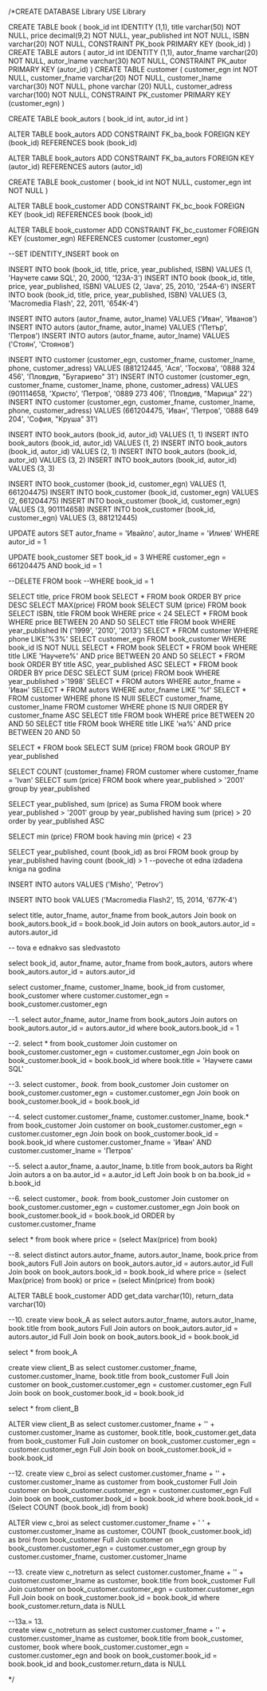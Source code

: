/*CREATE DATABASE Library
USE Library

CREATE TABLE book (
	book_id int IDENTITY (1,1), 
	title varchar(50) NOT NULL, 
	price decimal(9,2) NOT NULL, 
	year_published int NOT NULL, 
	ISBN varchar(20) NOT NULL, 
	CONSTRAINT PK_book PRIMARY KEY (book_id) 
)
CREATE TABLE autors (
	autor_id int IDENTITY (1,1), 
	autor_fname varchar(20) NOT NULL, 
	autor_lname varchar(30) NOT NULL, 
	CONSTRAINT PK_autor PRIMARY KEY (autor_id) 
)
CREATE TABLE customer (
	customer_egn int NOT NULL, 
	customer_fname varchar(20) NOT NULL, 
	customer_lname varchar(30) NOT NULL, 
	phone varchar (20) NULL, 
	customer_adress varchar(100) NOT NULL, 
	CONSTRAINT PK_customer PRIMARY KEY (customer_egn) 
)

CREATE TABLE book_autors (
	book_id int, 
	autor_id int 
) 

ALTER TABLE book_autors 
	ADD CONSTRAINT FK_ba_book FOREIGN KEY (book_id) REFERENCES book (book_id) 

ALTER TABLE book_autors 
	ADD CONSTRAINT FK_ba_autors FOREIGN KEY (autor_id) REFERENCES autors (autor_id)



CREATE TABLE book_customer (
	book_id int NOT NULL, 
	customer_egn int NOT NULL 
) 

ALTER TABLE book_customer 
	ADD CONSTRAINT FK_bc_book FOREIGN KEY (book_id) REFERENCES book (book_id) 

ALTER TABLE book_customer 
	ADD CONSTRAINT FK_bc_customer FOREIGN KEY (customer_egn) REFERENCES customer (customer_egn)


--SET IDENTITY_INSERT book on

INSERT INTO book (book_id, title, price, year_published, ISBN)
	VALUES (1, 'Научете сами SQL', 20, 2000, '123A-3')
INSERT INTO book (book_id, title, price, year_published, ISBN)
	VALUES (2, 'Java', 25, 2010, '254A-6')
INSERT INTO book (book_id, title, price, year_published, ISBN)
	VALUES (3, 'Macromedia Flash', 22, 2011, '654K-4')
	


INSERT INTO autors (autor_fname, autor_lname)
	VALUES ('Иван', 'Иванов')
INSERT INTO autors (autor_fname, autor_lname)
	VALUES ('Петър', 'Петров')
INSERT INTO autors (autor_fname, autor_lname)
	VALUES ('Стоян', 'Стоянов')



INSERT INTO customer (customer_egn, customer_fname, customer_lname, phone, customer_adress)
	VALUES (881212445, 'Ася', 'Тоскова', '0888 324 456', 'Пловдив, "Бугариево" 31')
INSERT INTO customer (customer_egn, customer_fname, customer_lname, phone, customer_adress)
	VALUES (901114658, 'Христо', 'Петров', '0889 273 406', 'Пловдив, "Марица" 22')
INSERT INTO customer (customer_egn, customer_fname, customer_lname, phone, customer_adress)
	VALUES (661204475, 'Иван', 'Петров', '0888 649 204', 'София, "Круша" 31')



INSERT INTO book_autors (book_id, autor_id)
	VALUES (1, 1)
INSERT INTO book_autors (book_id, autor_id)
	VALUES (1, 2)
INSERT INTO book_autors (book_id, autor_id)
	VALUES (2, 1)
INSERT INTO book_autors (book_id, autor_id)
	VALUES (3, 2)
INSERT INTO book_autors (book_id, autor_id)
	VALUES (3, 3)



INSERT INTO book_customer (book_id, customer_egn)
	VALUES (1, 661204475)
INSERT INTO book_customer (book_id, customer_egn)
	VALUES (2, 661204475)
INSERT INTO book_customer (book_id, customer_egn)
	VALUES (3, 901114658)
INSERT INTO book_customer (book_id, customer_egn)
	VALUES (3, 881212445)


UPDATE autors
	SET autor_fname = 'Ивайло', autor_lname = 'Илиев'
	WHERE autor_id = 1
	

UPDATE book_customer
	SET book_id = 3 
	WHERE customer_egn = 661204475 AND book_id = 1 


--DELETE FROM book
--WHERE book_id = 1

SELECT title, price FROM book
SELECT * FROM book ORDER BY price DESC
SELECT MAX(price) FROM book 
SELECT SUM (price) FROM book
SELECT ISBN, title FROM book WHERE price < 24
SELECT * FROM book WHERE price BETWEEN 20 AND 50
SELECT title FROM book WHERE year_published IN ('1999', '2010', '2013')
SELECT * FROM customer WHERE phone LIKE'%3%'
SELECT customer_egn FROM book_customer WHERE book_id IS NOT NULL
SELECT * FROM book
SELECT * FROM book WHERE title LIKE 'Научете%' AND price BETWEEN 20 AND 50
SELECT * FROM book ORDER BY title ASC, year_published ASC
SELECT * FROM book ORDER BY price DESC
SELECT SUM (price) FROM book WHERE year_published >'1998'
SELECT * FROM autors WHERE autor_fname = 'Иван'
SELECT * FROM autors WHERE autor_fname LIKE '%f'
SELECT * FROM customer WHERE phone IS NUll 
SELECT customer_fname, customer_lname FROM customer WHERE phone IS NUll ORDER BY customer_fname ASC
SELECT title FROM book WHERE price BETWEEN 20 AND 50
SELECT title FROM book WHERE title LIKE 'на%' AND price BETWEEN 20 AND 50

SELECT * FROM book
SELECT SUM (price) FROM book GROUP BY year_published

SELECT COUNT (customer_fname) FROM customer where customer_fname = 'Ivan'
SELECT sum (price) FROM book where year_published > '2001' group by year_published

SELECT year_published, sum (price) as Suma FROM book 
where year_published > '2001' 
group by year_published
having sum (price) > 20
order by year_published ASC



SELECT min (price) FROM book 
having min (price) < 23



SELECT year_published, count (book_id) as broi FROM book 
group by year_published
having count (book_id) > 1 --poveche ot edna izdadena kniga na godina




INSERT INTO autors 
	VALUES ('Misho', 'Petrov')

INSERT INTO book 
	VALUES ('Macromedia Flash2', 15, 2014, '677K-4')


select title, autor_fname, autor_fname from book_autors 
Join book on book_autors.book_id = book.book_id
Join autors on book_autors.autor_id = autors.autor_id

-- tova e ednakvo sas sledvastoto



select book_id, autor_fname, autor_fname
from book_autors, autors 
where book_autors.autor_id = autors.autor_id


select customer_fname, customer_lname, book_id
from customer, book_customer 
where customer.customer_egn = book_customer.customer_egn


--1.
select autor_fname, autor_lname
from book_autors 
Join autors on book_autors.autor_id = autors.autor_id
where book_autors.book_id = 1

--2.
select *
from book_customer Join customer on book_customer.customer_egn = customer.customer_egn
				   Join book on book_customer.book_id = book.book_id
				where book.title = 'Научете сами SQL'


--3.
select customer.*, book.*
from book_customer Join customer on book_customer.customer_egn = customer.customer_egn
				   Join book on book_customer.book_id = book.book_id

			
--4.
select customer.customer_fname, customer.customer_lname, book.*
from book_customer Join customer on book_customer.customer_egn = customer.customer_egn
				   Join book on book_customer.book_id = book.book_id
				   where customer.customer_fname = 'Иван' AND customer.customer_lname = 'Петров'
					
--5.
select a.autor_fname, a.autor_lname, b.title
from  book_autors ba Right Join  autors a on ba.autor_id = a.autor_id 
				  Left Join book b on ba.book_id = b.book_id

--6.
select customer.*, book.*
from book_customer Join customer on book_customer.customer_egn = customer.customer_egn
				   Join book on book_customer.book_id = book.book_id
				   ORDER by customer.customer_fname
				  



select *
from book 
where price = (select Max(price) from book)



--8.
select distinct autors.autor_fname, autors.autor_lname, book.price
from  book_autors Full Join autors on book_autors.autor_id = autors.autor_id 
				  Full Join book on book_autors.book_id = book.book_id
where price = (select Max(price) from book) or price = (select Min(price) from book)


ALTER TABLE book_customer
ADD get_data varchar(10), return_data varchar(10) 



--10.
create view book_A 
as
select autors.autor_fname, autors.autor_lname, book.title
from  book_autors Full Join autors on book_autors.autor_id = autors.autor_id 
				  Full Join book on book_autors.book_id = book.book_id


select * from book_A 


create view client_B 
as
select customer.customer_fname, customer.customer_lname, book.title
from  book_customer Full Join customer on book_customer.customer_egn = customer.customer_egn 
				  Full Join book on book_customer.book_id = book.book_id

select * from client_B


ALTER view client_B 
as
select customer.customer_fname + '' + customer.customer_lname as customer, book.title, book_customer.get_data
from  book_customer Full Join customer on book_customer.customer_egn = customer.customer_egn 
				  Full Join book on book_customer.book_id = book.book_id


--12.
create view c_broi 
as
select customer.customer_fname + '' + customer.customer_lname as customer
from  book_customer Full Join customer on book_customer.customer_egn = customer.customer_egn 
				  Full Join book on book_customer.book_id = book.book_id
				  where book.book_id =  (Select COUNT (book.book_id) from book)
	
ALTER view c_broi 
as
select customer.customer_fname + ' ' + customer.customer_lname as customer, COUNT (book_customer.book_id) as broi
from  book_customer Full Join customer on book_customer.customer_egn = customer.customer_egn 
group by customer.customer_fname, customer.customer_lname				  
		

--13.
create view c_notreturn 
as
select customer.customer_fname + '' + customer.customer_lname as customer, book.title
from  book_customer Full Join customer on book_customer.customer_egn = customer.customer_egn 
				  Full Join book on book_customer.book_id = book.book_id
				  where book_customer.return_data is NULL 
				
--13a.= 13.				  
create view c_notreturn 
as
select customer.customer_fname + '' + customer.customer_lname as customer, book.title
from  book_customer, customer, book
where book_customer.customer_egn = customer.customer_egn 
and book on book_customer.book_id = book.book_id
and book_customer.return_data is NULL   	 
				  	 
*/
